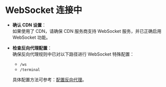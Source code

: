 # WebSocket 连接中

- **确认 CDN 设置**：  
  如果使用了 CDN，请确保 CDN 服务商支持 WebSocket 服务，并已正确启用 WebSocket 功能。

- **检查反向代理配置**：  
  确保反向代理规则中已对以下路径进行 WebSocket 特殊配置：  
  - `/ws`
  - `/terminal`  

  具体配置方法可参考：[配置反向代理](/guide/dashboard.html#配置反向代理)。
